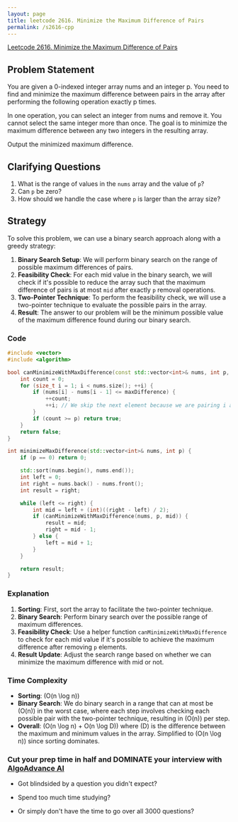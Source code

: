 ```yaml
---
layout: page
title: leetcode 2616. Minimize the Maximum Difference of Pairs
permalink: /s2616-cpp
---
```

[Leetcode 2616. Minimize the Maximum Difference of Pairs](https://algoadvance.github.io/algoadvance/l2616)
## Problem Statement
You are given a 0-indexed integer array nums and an integer p. You need to find and minimize the maximum difference between pairs in the array after performing the following operation exactly p times.

In one operation, you can select an integer from nums and remove it. You cannot select the same integer more than once. The goal is to minimize the maximum difference between any two integers in the resulting array.

Output the minimized maximum difference.

## Clarifying Questions
1. What is the range of values in the `nums` array and the value of `p`?
2. Can `p` be zero?
3. How should we handle the case where `p` is larger than the array size?

## Strategy
To solve this problem, we can use a binary search approach along with a greedy strategy:

1. **Binary Search Setup**: We will perform binary search on the range of possible maximum differences of pairs.
2. **Feasibility Check**: For each mid value in the binary search, we will check if it's possible to reduce the array such that the maximum difference of pairs is at most `mid` after exactly `p` removal operations.
3. **Two-Pointer Technique**: To perform the feasibility check, we will use a two-pointer technique to evaluate the possible pairs in the array.
4. **Result**: The answer to our problem will be the minimum possible value of the maximum difference found during our binary search.

### Code

```cpp
#include <vector>
#include <algorithm>

bool canMinimizeWithMaxDifference(const std::vector<int>& nums, int p, int maxDifference) {
    int count = 0;
    for (size_t i = 1; i < nums.size(); ++i) {
        if (nums[i] - nums[i - 1] <= maxDifference) {
            ++count;
            ++i; // We skip the next element because we are pairing i and i-1
        }
        if (count >= p) return true;
    }
    return false;
}

int minimizeMaxDifference(std::vector<int>& nums, int p) {
    if (p == 0) return 0;

    std::sort(nums.begin(), nums.end());
    int left = 0;
    int right = nums.back() - nums.front();
    int result = right;

    while (left <= right) {
        int mid = left + (int)((right - left) / 2);
        if (canMinimizeWithMaxDifference(nums, p, mid)) {
            result = mid;
            right = mid - 1;
        } else {
            left = mid + 1;
        }
    }

    return result;
}
```

### Explanation
1. **Sorting**: First, sort the array to facilitate the two-pointer technique.
2. **Binary Search**: Perform binary search over the possible range of maximum differences.
3. **Feasibility Check**: Use a helper function `canMinimizeWithMaxDifference` to check for each mid value if it's possible to achieve the maximum difference after removing `p` elements.
4. **Result Update**: Adjust the search range based on whether we can minimize the maximum difference with mid or not.

### Time Complexity
- **Sorting**: \(O(n \log n)\)
- **Binary Search**: We do binary search in a range that can at most be \(O(n)\) in the worst case, where each step involves checking each possible pair with the two-pointer technique, resulting in \(O(n)\) per step.
- **Overall**: \(O(n \log n) + O(n \log D)\) where \(D\) is the difference between the maximum and minimum values in the array. Simplified to \(O(n \log n)\) since sorting dominates.


### Cut your prep time in half and DOMINATE your interview with [AlgoAdvance AI](https://algoAdvance.com)

- Got blindsided by a question you didn't expect?

- Spend too much time studying?

- Or simply don't have the time to go over all 3000 questions?

